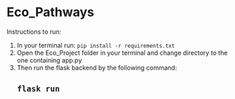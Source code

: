 # Eco_Pathways

Instructions to run:
1. In your terminal run: ```pip install -r requirements.txt```
2. Open the Eco_Project folder in your terminal and change directory to the one containing app.py
3. Then run the flask backend by the following command:
   ## ```flask run```
